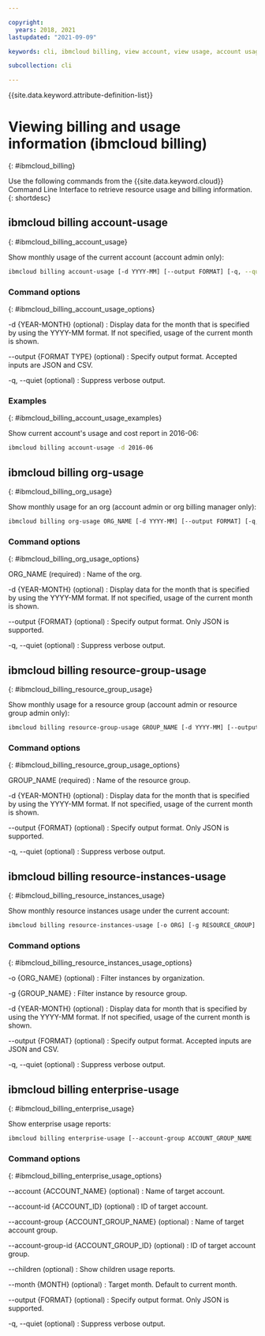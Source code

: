 ```yaml
---

copyright:
  years: 2018, 2021
lastupdated: "2021-09-09"

keywords: cli, ibmcloud billing, view account, view usage, account usage, resource groups, resources, org-usage

subcollection: cli

---
```


{{site.data.keyword.attribute-definition-list}}

# Viewing billing and usage information (ibmcloud billing)
{: #ibmcloud_billing}

Use the following commands from the {{site.data.keyword.cloud}} Command Line Interface to retrieve resource usage and billing information.
{: shortdesc}
 
## ibmcloud billing account-usage
{: #ibmcloud_billing_account_usage}

Show monthly usage of the current account (account admin only):
```bash
ibmcloud billing account-usage [-d YYYY-MM] [--output FORMAT] [-q, --quiet]
```

### Command options
{: #ibmcloud_billing_account_usage_options}

-d {YEAR-MONTH} (optional)
:   Display data for the month that is specified by using the YYYY-MM format. If not specified, usage of the current month is shown.

--output {FORMAT TYPE} (optional)
:   Specify output format. Accepted inputs are JSON and CSV.

-q, --quiet (optional)
:   Suppress verbose output.

### Examples
{: #ibmcloud_billing_account_usage_examples}

Show current account's usage and cost report in 2016-06:
```bash
ibmcloud billing account-usage -d 2016-06
```

## ibmcloud billing org-usage
{: #ibmcloud_billing_org_usage}

Show monthly usage for an org (account admin or org billing manager only):
```bash
ibmcloud billing org-usage ORG_NAME [-d YYYY-MM] [--output FORMAT] [-q, --quiet]
```

### Command options
{: #ibmcloud_billing_org_usage_options}

ORG_NAME (required)
:   Name of the org.

-d {YEAR-MONTH} (optional)
:   Display data for the month that is specified by using the YYYY-MM format. If not specified, usage of the current month is shown.

--output {FORMAT} (optional)
:   Specify output format. Only JSON is supported.</dd>

-q, --quiet (optional)
:   Suppress verbose output.

## ibmcloud billing resource-group-usage
{: #ibmcloud_billing_resource_group_usage}

Show monthly usage for a resource group (account admin or resource group admin only):
```bash
ibmcloud billing resource-group-usage GROUP_NAME [-d YYYY-MM] [--output FORMAT] [-q, --quiet]
```

### Command options
{: #ibmcloud_billing_resource_group_usage_options}

GROUP_NAME (required)
:    Name of the resource group.

-d {YEAR-MONTH} (optional)
:   Display data for the month that is specified by using the YYYY-MM format. If not specified, usage of the current month is shown.

--output {FORMAT} (optional)
:   Specify output format. Only JSON is supported.

-q, --quiet (optional)
:   Suppress verbose output.

## ibmcloud billing resource-instances-usage
{: #ibmcloud_billing_resource_instances_usage}

Show monthly resource instances usage under the current account:
```bash
ibmcloud billing resource-instances-usage [-o ORG] [-g RESOURCE_GROUP] [-d YYYY-MM] [--output FORMAT] [-q, --quiet]
```

### Command options
{: #ibmcloud_billing_resource_instances_usage_options}

-o {ORG_NAME} (optional)
:   Filter instances by organization.

-g {GROUP_NAME}
:   Filter instance by resource group.

-d {YEAR-MONTH} (optional)
:   Display data for month that is specified by using the YYYY-MM format. If not specified, usage of the current month is shown.

--output {FORMAT} (optional)
:   Specify output format. Accepted inputs are JSON and CSV.

-q, --quiet (optional)
:   Suppress verbose output.

## ibmcloud billing enterprise-usage
{: #ibmcloud_billing_enterprise_usage}

Show enterprise usage reports:
```bash
ibmcloud billing enterprise-usage [--account-group ACCOUNT_GROUP_NAME | --account-group-id ACCOUNT_GROUP_ID | --account ACCOUNT_NAME | --account-id ACCOUNT_ID] [--month MONTH] [--children] [--output FORMAT] [-q, --quiet]
```

### Command options
{: #ibmcloud_billing_enterprise_usage_options}

--account {ACCOUNT_NAME} (optional)
:   Name of target account.

--account-id {ACCOUNT_ID} (optional)
:   ID of target account.

--account-group {ACCOUNT_GROUP_NAME} (optional)
:   Name of target account group.

--account-group-id {ACCOUNT_GROUP_ID} (optional)
:   ID of target account group.

--children (optional)
:   Show children usage reports.

--month {MONTH} (optional)
:   Target month. Default to current month.

--output {FORMAT} (optional)
:   Specify output format. Only JSON is supported.

-q, --quiet (optional)
:   Suppress verbose output.
